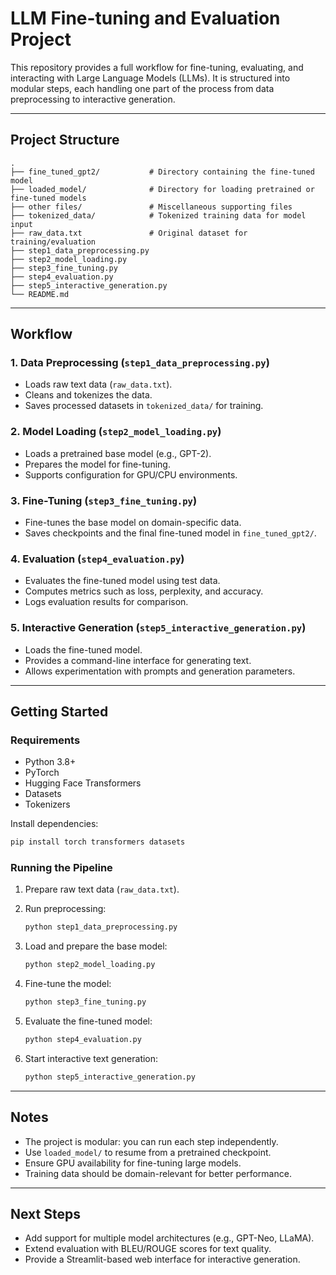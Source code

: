 # LLM Fine-tuning and Evaluation Project

This repository provides a full workflow for fine-tuning, evaluating, and interacting with Large Language Models (LLMs). It is structured into modular steps, each handling one part of the process from data preprocessing to interactive generation.

---

## Project Structure

```
.
├── fine_tuned_gpt2/           # Directory containing the fine-tuned model
├── loaded_model/              # Directory for loading pretrained or fine-tuned models
├── other files/               # Miscellaneous supporting files
├── tokenized_data/            # Tokenized training data for model input
├── raw_data.txt               # Original dataset for training/evaluation
├── step1_data_preprocessing.py
├── step2_model_loading.py
├── step3_fine_tuning.py
├── step4_evaluation.py
├── step5_interactive_generation.py
└── README.md
```

---

## Workflow

### 1. Data Preprocessing (`step1_data_preprocessing.py`)

* Loads raw text data (`raw_data.txt`).
* Cleans and tokenizes the data.
* Saves processed datasets in `tokenized_data/` for training.

### 2. Model Loading (`step2_model_loading.py`)

* Loads a pretrained base model (e.g., GPT-2).
* Prepares the model for fine-tuning.
* Supports configuration for GPU/CPU environments.

### 3. Fine-Tuning (`step3_fine_tuning.py`)

* Fine-tunes the base model on domain-specific data.
* Saves checkpoints and the final fine-tuned model in `fine_tuned_gpt2/`.

### 4. Evaluation (`step4_evaluation.py`)

* Evaluates the fine-tuned model using test data.
* Computes metrics such as loss, perplexity, and accuracy.
* Logs evaluation results for comparison.

### 5. Interactive Generation (`step5_interactive_generation.py`)

* Loads the fine-tuned model.
* Provides a command-line interface for generating text.
* Allows experimentation with prompts and generation parameters.

---

## Getting Started

### Requirements

* Python 3.8+
* PyTorch
* Hugging Face Transformers
* Datasets
* Tokenizers

Install dependencies:

```bash
pip install torch transformers datasets
```

### Running the Pipeline

1. Prepare raw text data (`raw_data.txt`).
2. Run preprocessing:

   ```bash
   python step1_data_preprocessing.py
   ```
3. Load and prepare the base model:

   ```bash
   python step2_model_loading.py
   ```
4. Fine-tune the model:

   ```bash
   python step3_fine_tuning.py
   ```
5. Evaluate the fine-tuned model:

   ```bash
   python step4_evaluation.py
   ```
6. Start interactive text generation:

   ```bash
   python step5_interactive_generation.py
   ```

---

## Notes

* The project is modular: you can run each step independently.
* Use `loaded_model/` to resume from a pretrained checkpoint.
* Ensure GPU availability for fine-tuning large models.
* Training data should be domain-relevant for better performance.

---

## Next Steps

* Add support for multiple model architectures (e.g., GPT-Neo, LLaMA).
* Extend evaluation with BLEU/ROUGE scores for text quality.
* Provide a Streamlit-based web interface for interactive generation.
